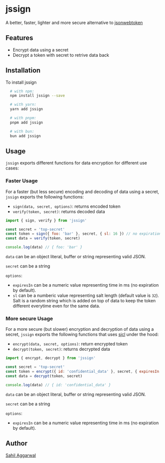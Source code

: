 # jssign
A better, faster, lighter and more secure alternative to [jsonwebtoken](https://www.npmjs.com/package/jsonwebtoken)
## Features
- Encrypt data using a secret
- Decrypt a token with secret to retrive data back
## Installation
To install jssign
```bash
  # with npm:
  npm install jssign --save

  # with yarn:
  yarn add jssign

  # with pnpm:
  pnpm add jssign

  # with bun:
  bun add jssign
```
## Usage
`jssign` exports different functions for data encryption for different use cases:
### Faster Usage
For a faster (but less secure) encoding and decoding of data using a secret, `jssign` exports the following functions:
- `sign(data, secret, options)`: returns encoded token
- `verify(token, secret)`: returns decoded data
```javascript
import { sign, verify } from 'jssign'

const secret = 'top-secret'
const token = sign({ foo: 'bar' }, secret, { sl: 16 }) // no expiration
const data = verify(token, secret)

console.log(data) // { foo: 'bar' }
```
`data` can be an object literal, buffer or string representing valid JSON.

`secret` can be a string

`options`:
- `expiresIn` can be a numeric value representing time in ms (no expiration by default).
- `sl` can be a numberic value representing salt length (default value is `32`). Salt is a random string which is added on top of data to keep the token different everytime even for the same data.

### More secure Usage
For a more secure (but slower) encryption and decryption of data using a secret, `jssign` exports the following functions that uses [sjcl](https://www.npmjs.com/package/sjcl) under the hood:
- `encrypt(data, secret, options)`: return encrypted token
- `decrypt(token, secret)`: returns decrypted data
```javascript
import { encrypt, decrypt } from 'jssign'

const secret = 'top-secret'
const token = encrypt({ id: 'confidential_data' }, secret, { expiresIn: 180000 }) // will expire after 30 minutes of token creation
const data = decrypt(token, secret)

console.log(data) // { id: 'confidential_data' }
```
`data` can be an object literal, buffer or string representing valid JSON.

`secret` can be a string

`options`:
- `expiresIn` can be a numeric value representing time in ms (no expiration by default).
## Author
[Sahil Aggarwal](https://www.github.com/SahilAggarwal2004)